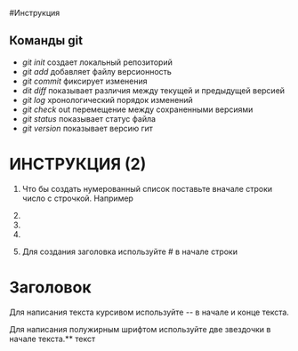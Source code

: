 #Инструкция

## Команды git

 * *git init* создает локальный репозиторий
 * *git add* добавляет файлу версионность
 * *git commit* фиксирует изменения
 * *dit diff* показывает различия между текущей и предыдущей версией
 * *git log* хронологический порядок изменений
 * *git check* out перемещение между сохраненными версиями
 * *git status* показывает статус файла
 * *git version* показывает версию гит


# ИНСТРУКЦИЯ (2)

1. Что бы создать нумерованный список поставьте вначале строки число с строчкой. Например
1.
2.
3.

2. Для создания заголовка используйте # в начале строки

# Заголовок

Для написания текста курсивом используйте *--* в начале и конце текста.

Для написания полужирным шрифтом используйте две звездочки в начале текста.** текст
